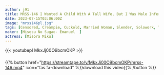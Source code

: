 ```yaml
---
author: j91
title: MRSS-146 I Wanted A Child With A Tall Wife, But I Was Male Infertile, So I Had To Have A Sperm Donor Cum Directly Miku Misora
date: 2023-07-15T03:06:00Z
image: "mrss146pl.jpg"
tags: [Censored, Creampie, Cuckold, Married Woman, Slender, Solowork, Tall]
maker: [Misesu No Sugao- Emanuel  ]
actress: [Misora Miku]
---
```



{{< youtubepl MkxJj00O9bcmOKP >}}
###

{{% button href="https://streamtape.to/v/MkxJj00O9bcmOKP/mrss-146.mp4" icon="fas fa-download" %}}download this video{{% /button %}}

